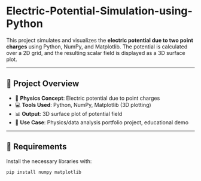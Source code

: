 # Electric-Potential-Simulation-using-Python

This project simulates and visualizes the **electric potential due to two point charges** using Python, NumPy, and Matplotlib. The potential is calculated over a 2D grid, and the resulting scalar field is displayed as a 3D surface plot.

---

## 📌 Project Overview

- 📐 **Physics Concept**: Electric potential due to point charges
- 💻 **Tools Used**: Python, NumPy, Matplotlib (3D plotting)
- 📊 **Output**: 3D surface plot of potential field
- 🧠 **Use Case**: Physics/data analysis portfolio project, educational demo

---

## 🔧 Requirements

Install the necessary libraries with:

```bash
pip install numpy matplotlib
